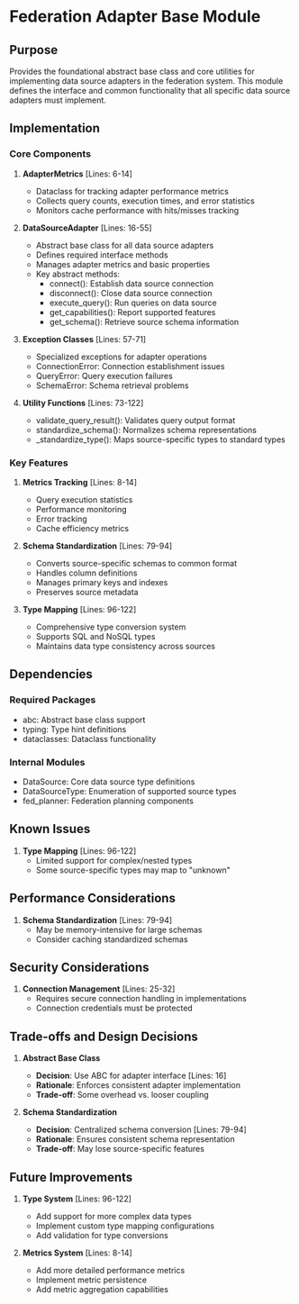 # Federation Adapter Base Module

## Purpose

Provides the foundational abstract base class and core utilities for implementing data source adapters in the federation system. This module defines the interface and common functionality that all specific data source adapters must implement.

## Implementation

### Core Components

1. **AdapterMetrics** [Lines: 6-14]

   - Dataclass for tracking adapter performance metrics
   - Collects query counts, execution times, and error statistics
   - Monitors cache performance with hits/misses tracking

2. **DataSourceAdapter** [Lines: 16-55]

   - Abstract base class for all data source adapters
   - Defines required interface methods
   - Manages adapter metrics and basic properties
   - Key abstract methods:
     - connect(): Establish data source connection
     - disconnect(): Close data source connection
     - execute_query(): Run queries on data source
     - get_capabilities(): Report supported features
     - get_schema(): Retrieve source schema information

3. **Exception Classes** [Lines: 57-71]

   - Specialized exceptions for adapter operations
   - ConnectionError: Connection establishment issues
   - QueryError: Query execution failures
   - SchemaError: Schema retrieval problems

4. **Utility Functions** [Lines: 73-122]
   - validate_query_result(): Validates query output format
   - standardize_schema(): Normalizes schema representations
   - \_standardize_type(): Maps source-specific types to standard types

### Key Features

1. **Metrics Tracking** [Lines: 8-14]

   - Query execution statistics
   - Performance monitoring
   - Error tracking
   - Cache efficiency metrics

2. **Schema Standardization** [Lines: 79-94]

   - Converts source-specific schemas to common format
   - Handles column definitions
   - Manages primary keys and indexes
   - Preserves source metadata

3. **Type Mapping** [Lines: 96-122]
   - Comprehensive type conversion system
   - Supports SQL and NoSQL types
   - Maintains data type consistency across sources

## Dependencies

### Required Packages

- abc: Abstract base class support
- typing: Type hint definitions
- dataclasses: Dataclass functionality

### Internal Modules

- DataSource: Core data source type definitions
- DataSourceType: Enumeration of supported source types
- fed_planner: Federation planning components

## Known Issues

1. **Type Mapping** [Lines: 96-122]
   - Limited support for complex/nested types
   - Some source-specific types may map to "unknown"

## Performance Considerations

1. **Schema Standardization** [Lines: 79-94]
   - May be memory-intensive for large schemas
   - Consider caching standardized schemas

## Security Considerations

1. **Connection Management** [Lines: 25-32]
   - Requires secure connection handling in implementations
   - Connection credentials must be protected

## Trade-offs and Design Decisions

1. **Abstract Base Class**

   - **Decision**: Use ABC for adapter interface [Lines: 16]
   - **Rationale**: Enforces consistent adapter implementation
   - **Trade-off**: Some overhead vs. looser coupling

2. **Schema Standardization**
   - **Decision**: Centralized schema conversion [Lines: 79-94]
   - **Rationale**: Ensures consistent schema representation
   - **Trade-off**: May lose source-specific features

## Future Improvements

1. **Type System** [Lines: 96-122]

   - Add support for more complex data types
   - Implement custom type mapping configurations
   - Add validation for type conversions

2. **Metrics System** [Lines: 8-14]
   - Add more detailed performance metrics
   - Implement metric persistence
   - Add metric aggregation capabilities
